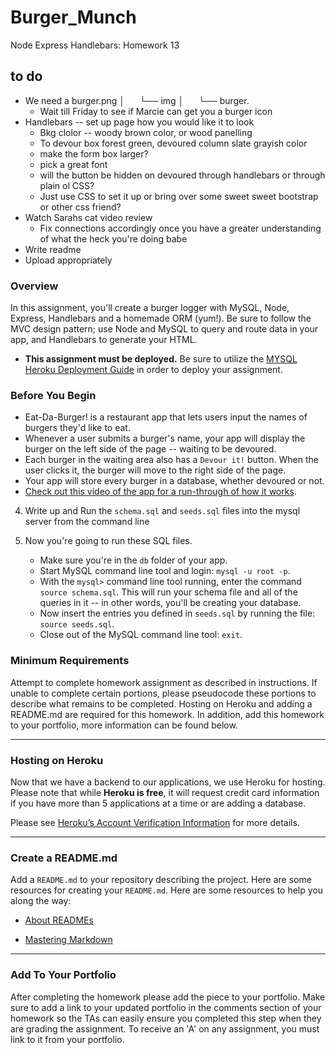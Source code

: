 # Burger_Munch
Node Express Handlebars: Homework 13

## to do

* We need a burger.png
│       └── img
│           └── burger.
  * Wait till Friday to see if Marcie can get you a burger icon
* Handlebars -- set up page how you would like it to look 
  * Bkg clolor -- woody brown color, or wood panelling
  * To devour box forest green, devoured column slate grayish color
  * make the form box larger? 
  * pick a great font 
  * will the button be hidden on devoured through handlebars or through plain ol CSS?
  * Just use CSS to set it up or bring over some sweet sweet bootstrap or other css friend?
* Watch Sarahs cat video review
  * Fix connections accordingly once you have a greater understanding of what the heck you're doing babe
* Write readme
* Upload appropriately

### Overview

In this assignment, you'll create a burger logger with MySQL, Node, Express, Handlebars and a homemade ORM (yum!). Be sure to follow the MVC design pattern; use Node and MySQL to query and route data in your app, and Handlebars to generate your HTML.

* **This assignment must be deployed.** Be sure to utilize the [MYSQL Heroku Deployment Guide](../../03-Supplemental/MySQLHerokuDeploymentProcess.pdf) in order to deploy your assignment.

### Before You Begin

* Eat-Da-Burger! is a restaurant app that lets users input the names of burgers they'd like to eat.
* Whenever a user submits a burger's name, your app will display the burger on the left side of the page -- waiting to be devoured.
* Each burger in the waiting area also has a `Devour it!` button. When the user clicks it, the burger will move to the right side of the page.
* Your app will store every burger in a database, whether devoured or not.
* [Check out this video of the app for a run-through of how it works](https://youtu.be/msvdn95x9OM).

4. Write up and Run the `schema.sql` and `seeds.sql` files into the mysql server from the command line

5. Now you're going to run these SQL files.
   * Make sure you're in the `db` folder of your app.
   * Start MySQL command line tool and login: `mysql -u root -p`.
   * With the `mysql>` command line tool running, enter the command `source schema.sql`. This will run your schema file and all of the queries in it -- in other words, you'll be creating your database.
   * Now insert the entries you defined in `seeds.sql` by running the file: `source seeds.sql`.
   * Close out of the MySQL command line tool: `exit`.

### Minimum Requirements

Attempt to complete homework assignment as described in instructions. If unable to complete certain portions, please pseudocode these portions to describe what remains to be completed. Hosting on Heroku and adding a README.md are required for this homework. In addition, add this homework to your portfolio, more information can be found below.
 
- - -

### Hosting on Heroku

Now that we have a backend to our applications, we use Heroku for hosting. Please note that while **Heroku is free**, it will request credit card information if you have more than 5 applications at a time or are adding a database.

Please see [Heroku’s Account Verification Information](https://devcenter.heroku.com/articles/account-verification) for more details.

- - -

### Create a README.md

Add a `README.md` to your repository describing the project. Here are some resources for creating your `README.md`. Here are some resources to help you along the way:

* [About READMEs](https://help.github.com/articles/about-readmes/)

* [Mastering Markdown](https://guides.github.com/features/mastering-markdown/)

- - -

### Add To Your Portfolio

After completing the homework please add the piece to your portfolio. Make sure to add a link to your updated portfolio in the comments section of your homework so the TAs can easily ensure you completed this step when they are grading the assignment. To receive an 'A' on any assignment, you must link to it from your portfolio.